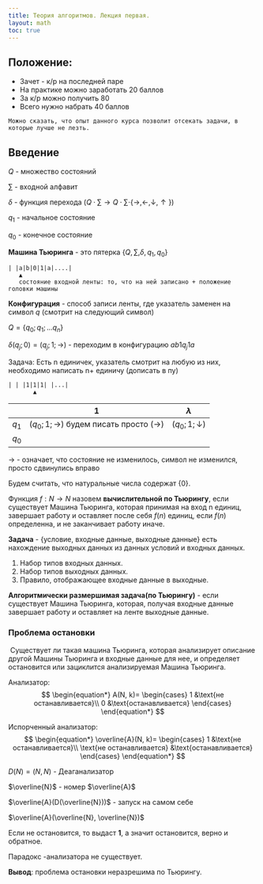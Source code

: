 ```yaml
---
title: Теория алгоритмов. Лекция первая.
layout: math
toc: true
---
```


## Положение:

- Зачет - к/р на последней паре
- На практике можно заработать 20 баллов
- За к/р можно получить 80
- Всего нужно набрать 40 баллов

```
Можно сказать, что опыт данного курса позволит отсекать задачи, в которые лучше не лезть.
```



## Введение

$Q$ - множество состояний

$\sum$ - входной алфавит

$\delta$ - функция перехода $(Q ⋅\sum → Q⋅\sum ⋅  \{→, ←, ↓, ↑\})$

$q_{1}$ - начальное состояние

$q_{0}$ - конечное состояние

**Машина Тьюринга** - это пятерка $\{Q, \sum, \delta, q_{1}, q_{0}\}$

```
| |a|b|0|1|a|....|
   ▲
   состояние входной ленты: то, что на ней записано + положение головки машины
```

**Конфигурация** - способ записи ленты, где указатель заменен на символ $q$ (смотрит на следующий символ)

$Q = \{q_{0}; q_{1}; ... q_{n}\}$

$\delta(q_{j};0)=(q_{j};1;→)$ - переходим в конфигурацию $ab1q_{j}1a$

Задача: Есть n единичек, указатель смотрит на любую из них, необходимо написать n+ единичу (дописать в пу)

```
| | |1|1|1| |...|
       ▲
```

|         | 1                                       | $\lambda$       |
| ------- | --------------------------------------- | --------------- |
| $q_{1}$ | $(q_{0}; 1; →)$ будем писать просто (→) | $(q_{0}; 1; ↓)$ |
| $q_{0}$ |                                         |                 |

→ - означает, что состояние не изменилось, символ не изменился, просто сдвинулись вправо

Будем считать, что натуральные числа содержат {0}.

Функция $f: N→N$ назовем **вычислительной по Тьюрингу**, если существует Машина Тьюринга, которая принимая на вход n единиц, завершает работу и оставляет после себя $f(n)$ единиц, если $f(n)$ определенна, и не заканчивает работу иначе.

**Задача** - {условие, входные данные, выходные данные} есть нахождение выходных данных из данных условий и входных данных.

1. Набор типов входных данных.
2. Набор типов выходных данных.
3. Правило, отображающее входные данные в выходные.

**Алгоритмически размершимая задача(по Тьюрингу)** - если существует Машина Тьюринга, которая, получая входные данные завершает работу и оставляет на ленте выходные данные.



### Проблема остановки

​	Существует ли такая машина Тьюринга, которая анализирует описание другой Машины Тьюринга и входные данные для нее, и определяет остановится или зациклится анализируемая Машина Тьюринга.

Анализатор:
$$
\begin{equation*}
A(N, k)= 
 \begin{cases}
   1 &\text{не останавливается}\\
   0 &\text{останавливается}
 \end{cases}
\end{equation*}
$$


Испорченный анализатор:
$$
\begin{equation*}
\overline{A}(N, k)= 
 \begin{cases}
   1 &\text{не останавливается}\\
   \text{не останавливается} &\text{останавливается}
 \end{cases}
\end{equation*}
$$


$D(N) = (N, N)$ - Деаганализатор

$\overline{N}$ - номер $\overline{A}$

$\overline{A}(D(\overline{N}))$ - запуск на самом себе

$\overline{A}(\overline{N}, \overline{N})$

Если не остановится, то выдаст **1**, а значит остановится, верно и обратное.

Парадокс  -анализатора не существует.

**Вывод**: проблема остановки неразрешима по Тьюрингу.